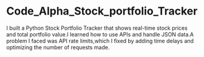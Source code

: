 # Code_Alpha_Stock_portfolio_Tracker

I built a Python Stock Portfolio Tracker that shows real-time stock prices and total portfolio value.I learned how to use APIs and handle JSON data.A problem I faced was API rate limits,which I fixed by adding time delays and optimizing the number of requests made.
